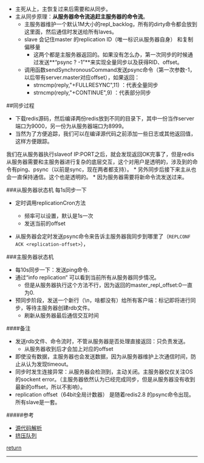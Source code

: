 * 主死从上，主恢复过来后需要和从同步。
* 主从同步原理：**从服务器命令流追赶主服务器的命令流**。
    * 主服务器维护一个默认1M大小的repl_backlog，所有的dirty命令都会放到这里面，然后通信时发送给所有laves。
    * slave 会记住master  的replication ID（唯一标识从服务器自身） 和复制偏移量
        * 这两个都是主服务器返回的。如果没有怎么办，第一次同步的时候通过发送**“psync ? -1”**来实现全量同步以及获得RID、offset。
    * 调用函数sendSynchronousCommand发送psync命令（第一次参数-1，以后带有server.master对应offset），如果返回：
        * strncmp(reply,"+FULLRESYNC",11) ：代表全量同步
        * strncmp(reply,"+CONTINUE",9) ：代表部分同步
    
##同步过程
* 下载redis源码，然后编译两份redis放到不同的目录下，其中一份当作server端口为9000，另一份为从服务器端口为8999。
* 当然为了方便追踪，我们可以在编译源代码之前添加一些日志或其他返回值，这样方便跟踪。

我们在从服务器执行slaveof IP:PORT之后，就会发现返回OK完事了，但是redis从服务器需要和主服务器进行复杂的底层交互，这个对用户是透明的，涉及到的命令有ping、psync（以前是sync，现在两者都支持）。
    * 另外同步后接下来主从也会一直保持通信。这个也是透明的。
        * 因为服务器需要将新命令流发送过来。
    
###从服务器状态机
每1s同步一下
* 定时调用replicationCron方法
    * 频率可以设置，默认是1s一次
    * 发送当前的offset
    
    
* 从服务器会定时发送psync命令来告诉主服务器我同步到哪里了（```REPLCONF ACK <replication-offset>```），
    
    
    
    
###主服务器状态机
* 每10s同步一下：发送ping命令.
* 通过“info replication“ 可以看到当前所有从服务器同步情况。
    * 但是从服务器执行这个方法不行，因为返回的master_repl_offset:0一直为0.
* 预同步阶段，发送一个新行（\n，啥都没有）给所有客户端：标记即将进行同步，等待主服务器创建rdb文件。
    * 刷新从服务器最后通信交互时间


####备注
* 发送rdb文件、命令流时，不管从服务器是否处理直接返回：只负责发送。
    * 从服务器收到后才会加上对应的offset
* 即使没有数据，主服务器也会发送数据，因为从服务器维护上次通信时间，防止从认为发现timeout。
* 同步时发生连接异常：从服务器会检测到，主动关闭。主服务器仅仅关注OS的sockent error。（主服务器依然认为已经完成同步，但是从服务器没有收到最新的offset，所以不影响）。
* replication offset（64bit全局计数器） 是随着redis2.8 的psync命令出现。所有slave是一套。


#####参考
* [源代码解析](http://blog.51cto.com/sofar/1413024)
* [挤压队列](https://blog.csdn.net/gqtcgq/article/details/51287116)

[return](README.md)
****